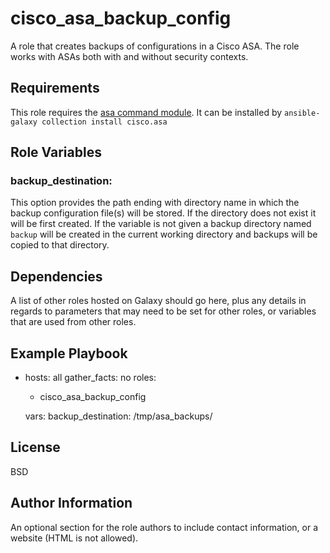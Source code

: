 cisco_asa_backup_config
=========

A role that creates backups of configurations in a Cisco ASA.
The role works with ASAs both with and without security contexts.

Requirements
------------

This role requires the [asa command module](https://docs.ansible.com/ansible/latest/collections/cisco/asa/asa_command_module.html).
It can be installed by ```ansible-galaxy collection install cisco.asa```

Role Variables
--------------

### backup_destination:
This option provides the path ending with directory name in which the backup configuration file(s) will be stored. If the directory does not exist it will be first created.
If the variable is not given a backup directory named ```backup``` will be created in the current working directory and backups will be copied to that directory.


Dependencies
------------

A list of other roles hosted on Galaxy should go here, plus any details in regards to parameters that may need to be set for other roles, or variables that are used from other roles.

Example Playbook
----------------

- hosts: all
  gather_facts: no
  roles:
    - cisco_asa_backup_config

  vars:
    backup_destination: /tmp/asa_backups/



License
-------

BSD

Author Information
------------------

An optional section for the role authors to include contact information, or a website (HTML is not allowed).
